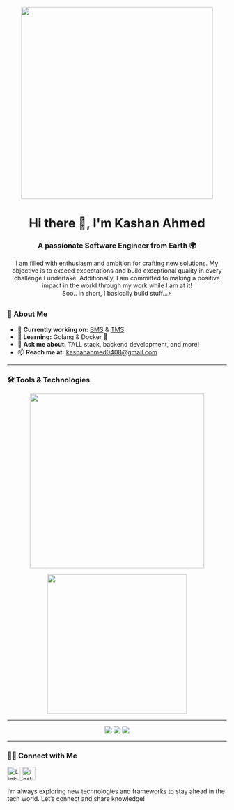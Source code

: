 <p align="center">
    <img src="https://media1.giphy.com/media/v1.Y2lkPTc5MGI3NjExcHk3amVkdHV4dmxjOTI5eGkzdzk0ZmV4N25rZXAxdzR3eGwybzd3MSZlcD12MV9pbnRlcm5hbF9naWZfYnlfaWQmY3Q9Zw/iIqmM5tTjmpOB9mpbn/giphy.gif" width="440">
</p>

<h1 align="center">Hi there 👋, I'm Kashan Ahmed</h1>
<h3 align="center">A passionate Software Engineer from Earth 🌍</h3>

<p align="center">I am filled with enthusiasm and ambition for crafting new solutions.
My objective is to exceed expectations and build exceptional quality in every challenge I undertake. 
Additionally, I am committed to making a positive impact in the world through my work while I am at it!
<br/>Soo.. in short, I basically build stuff...⚡
</p>


### 🚀 About Me

- 🔭 **Currently working on:** [BMS](https://tracker.bexact.co) & [TMS](https://tms.bexact.co)
- 🌱 **Learning:** Golang & Docker 🐳
- 💬 **Ask me about:** TALL stack, backend development, and more!
- 📫 **Reach me at:** [kashanahmed0408@gmail.com](mailto:kashanahmed0408@gmail.com)

---

### 🛠️ Tools & Technologies

<p align="center">
    <img src="https://skillicons.dev/icons?i=laravel,alpinejs,js,php,python,go,bootstrap,tailwind,mysql,sqlite" width="400"/>
</p>

<p align="center">
    <img src="https://skillicons.dev/icons?i=git,github,githubactions,bitbucket,docker,vscode,linux,windows" width="320"/>
</p>

---

<p align="center">
  <img src="https://github-readme-stats.vercel.app/api/top-langs?username=kashan-amd&show_icons=true&theme=dracula&locale=en&layout=compact" />

  <img src="https://github-readme-stats.vercel.app/api?username=kashan-amd&show_icons=true&theme=tokyonight&hide_border=true&locale=en" />

  <img src="https://github-readme-streak-stats.herokuapp.com/?user=kashan-amd&theme=dark" />
</p>

---

### 👨‍💻 Connect with Me

<p align="left">
    <a href="https://linkedin.com/in/kashanahmed001" target="_blank">
        <img src="https://skillicons.dev/icons?i=linkedin" alt="LinkedIn" width="30"/>
    </a>
    <a href="https://www.instagram.com/kashan_amd/" target="_blank">
        <img src="https://skillicons.dev/icons?i=instagram" alt="Instagram" width="30"/>
    </a>
</p>

I’m always exploring new technologies and frameworks to stay ahead in the tech world. Let’s connect and share knowledge!
